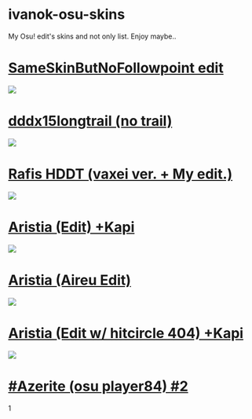 # ivanok-osu-skins
My Osu! edit's skins and not only list. 
Enjoy maybe.. 

# [SameSkinButNoFollowpoint edit](https://cdn.discordapp.com/attachments/787694519842766855/874607799106162688/SameSkinButNoFollowpoint_edit.osk)
![](https://osu.ppy.sh/ss/16932797/c398)
# [dddx15longtrail (no trail)](https://cdn.discordapp.com/attachments/787694519842766855/874606534334763059/dddx15longtrail.osk)
![](https://osu.ppy.sh/ss/16932786/8d55)
# [Rafis HDDT (vaxei ver. + My edit.)](https://cdn.discordapp.com/attachments/787694519842766855/874605364514025472/Rafis_HDDT_vaxei_ver.__IKedit..osk)
![](https://osu.ppy.sh/ss/16932778/9efd)
# [Aristia (Edit) +Kapi](https://cdn.discordapp.com/attachments/787694519842766855/874604195523751996/Aristiaeditkapi.osk)
![](https://osu.ppy.sh/ss/16932757/2400)
# [Aristia (Aireu Edit)](https://cdn.discordapp.com/attachments/787694519842766855/874604580502143017/AristiaEdit.osk)
![](https://osu.ppy.sh/ss/16932760/a2dc)
# [Aristia (Edit w/ hitcircle 404) +Kapi](https://cdn.discordapp.com/attachments/787694519842766855/874606860970385458/Aristiaeditkapi404.osk)
![](https://osu.ppy.sh/ss/16932794/1422)
# [#Azerite (osu player84) #2](https://cdn.discordapp.com/attachments/787694519842766855/874608999490793502/azer8dawn.osk)
1[](https://osu.ppy.sh/ss/16932811/7ce3)
